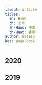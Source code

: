 ```yaml
---
layout: article
titles:
  en: Book
  zh: 书单
  zh-Hans: 书单
  zh-Hant: 書單
author: hate13
key: page-book
---
```


## 2020

## 2019

